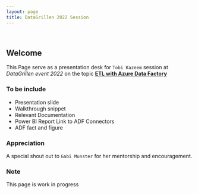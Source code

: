 ```yaml
---
layout: page
title: DataGrillen 2022 Session
---
```


<br> 

## Welcome
This Page serve as a presentation desk for `Tobi Kazeem` session at _DataGrillen event 2022_ on the topic **[ETL with Azure Data Factory](https://datagrillen.com/theschedule/)**

### To be include
* Presentation slide
* Walkthrough snippet
* Relevant Documentation 
* Power BI Report Link to ADF Connectors
* ADF fact and figure

### Appreciation
A special shout out to `Gabi Munster` for her mentorship and encouragement.

### Note
This page is work in progress
